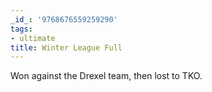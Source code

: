 ```yaml
---
_id_: '9768676559259290'
tags:
- ultimate
title: Winter League Full
---
```


Won against the Drexel team, then lost to TKO.
